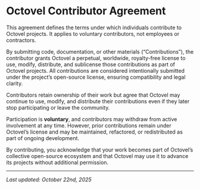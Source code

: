 # Octovel Contributor Agreement

This agreement defines the terms under which individuals contribute to Octovel projects. It applies to voluntary contributors, not employees or contractors.

By submitting code, documentation, or other materials (“Contributions”), the contributor grants Octovel a perpetual, worldwide, royalty-free license to use, modify, distribute, and sublicense those contributions as part of Octovel projects.
All contributions are considered intentionally submitted under the project’s open-source license, ensuring compatibility and legal clarity.

Contributors retain ownership of their work but agree that Octovel may continue to use, modify, and distribute their contributions even if they later stop participating or leave the community.

Participation is **voluntary**, and contributors may withdraw from active involvement at any time. However, prior contributions remain under Octovel’s license and may be maintained, refactored, or redistributed as part of ongoing development.

By contributing, you acknowledge that your work becomes part of Octovel’s collective open-source ecosystem and that Octovel may use it to advance its projects without additional permission.

---

*Last updated: October 22nd, 2025*
